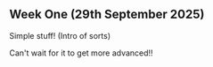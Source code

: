 ## Week One (29th September 2025)
Simple stuff! (Intro of sorts)

Can't wait for it to get more advanced!!